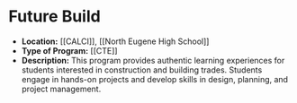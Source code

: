 # Future Build
- **Location:** [[CALCI]], [[North Eugene High School]]
- **Type of Program:** [[CTE]]
- **Description:** This program provides authentic learning experiences for students interested in construction and building trades. Students engage in hands-on projects and develop skills in design, planning, and project management.
